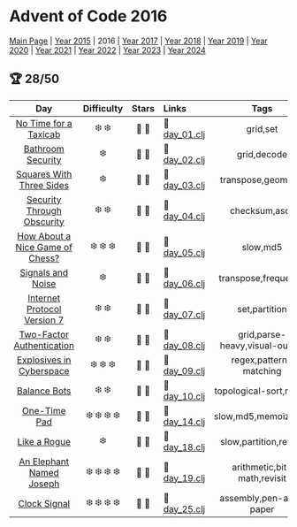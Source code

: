 # Advent of Code 2016

[Main Page](https://adventofcode.com/2016) | [Year 2015](/src/aoclj/year_2015/) | 2016 | [Year 2017](/src/aoclj/year_2017/) | [Year 2018](/src/aoclj/year_2018/) | [Year 2019](/src/aoclj/year_2019/) | [Year 2020](/src/aoclj/year_2020/) | [Year 2021](/src/aoclj/year_2021/) | [Year 2022](/src/aoclj/year_2022/) | [Year 2023](/src/aoclj/year_2023/) | [Year 2024](/src/aoclj/year_2024/)

## :trophy: 28/50

| Day | Difficulty | Stars | Links | Tags |
|:---: | :---: | :---: | :--- | :----: |
[No Time for a Taxicab](http://www.adventofcode.com/2016/day/1)|:snowflake: :snowflake:|:star2: :star2:|:small_orange_diamond: [day_01.clj](/src/aoclj/year_2016/day_01.clj) <br />|grid,set
[Bathroom Security](http://www.adventofcode.com/2016/day/2)|:snowflake:|:star2: :star2:|:small_orange_diamond: [day_02.clj](/src/aoclj/year_2016/day_02.clj) <br />|grid,decode
[Squares With Three Sides](http://www.adventofcode.com/2016/day/3)|:snowflake:|:star2: :star2:|:small_orange_diamond: [day_03.clj](/src/aoclj/year_2016/day_03.clj) <br />|transpose,geometry
[Security Through Obscurity](http://www.adventofcode.com/2016/day/4)|:snowflake: :snowflake:|:star2: :star2:|:small_orange_diamond: [day_04.clj](/src/aoclj/year_2016/day_04.clj) <br />|checksum,ascii
[How About a Nice Game of Chess?](http://www.adventofcode.com/2016/day/5)|:snowflake: :snowflake: :snowflake:|:star2: :star2:|:small_orange_diamond: [day_05.clj](/src/aoclj/year_2016/day_05.clj) <br />|slow,md5
[Signals and Noise](http://www.adventofcode.com/2016/day/6)|:snowflake:|:star2: :star2:|:small_orange_diamond: [day_06.clj](/src/aoclj/year_2016/day_06.clj) <br />|transpose,frequency
[Internet Protocol Version 7](http://www.adventofcode.com/2016/day/7)|:snowflake: :snowflake:|:star2: :star2:|:small_orange_diamond: [day_07.clj](/src/aoclj/year_2016/day_07.clj) <br />|set,partition
[Two-Factor Authentication](http://www.adventofcode.com/2016/day/8)|:snowflake: :snowflake:|:star2: :star2:|:small_orange_diamond: [day_08.clj](/src/aoclj/year_2016/day_08.clj) <br />|grid,parse-heavy,visual-output
[Explosives in Cyberspace](http://www.adventofcode.com/2016/day/9)|:snowflake: :snowflake: :snowflake:|:star2: :star2:|:small_orange_diamond: [day_09.clj](/src/aoclj/year_2016/day_09.clj) <br />|regex,pattern-matching
[Balance Bots](http://www.adventofcode.com/2016/day/10)|:snowflake: :snowflake:|:star2: :star2:|:small_orange_diamond: [day_10.clj](/src/aoclj/year_2016/day_10.clj) <br />|topological-sort,revisit
[One-Time Pad](http://www.adventofcode.com/2016/day/14)|:snowflake: :snowflake: :snowflake: :snowflake:|:star2: :star2:|:small_orange_diamond: [day_14.clj](/src/aoclj/year_2016/day_14.clj) <br />|slow,md5,memoization
[Like a Rogue](http://www.adventofcode.com/2016/day/18)|:snowflake:|:star2: :star2:|:small_orange_diamond: [day_18.clj](/src/aoclj/year_2016/day_18.clj) <br />|slow,partition,revisit
[An Elephant Named Joseph](http://www.adventofcode.com/2016/day/19)|:snowflake: :snowflake: :snowflake: :snowflake:|:star2: :star2:|:small_orange_diamond: [day_19.clj](/src/aoclj/year_2016/day_19.clj) <br />|arithmetic,bit-math,revisit
[Clock Signal](http://www.adventofcode.com/2016/day/25)|:snowflake: :snowflake: :snowflake: :snowflake:|:star2: :star2:|:small_orange_diamond: [day_25.clj](/src/aoclj/year_2016/day_25.clj) <br />|assembly,pen-and-paper
